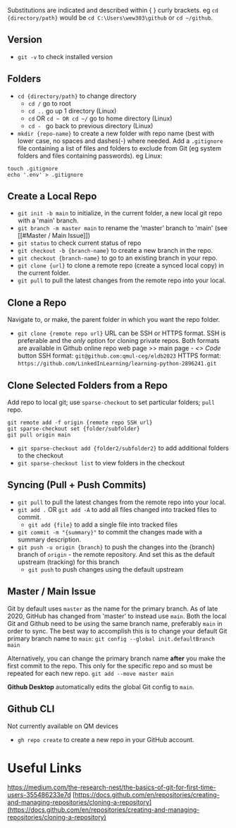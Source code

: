 
Substitutions are indicated and described within { } curly brackets. eg `cd {directory/path}` would be `cd C:\Users\wew303\github` or `cd ~/github`.
## Version
- `git -v` to check installed version
## Folders
- `cd {directory/path}` to change directory
	- `cd /` go to root
	- `cd ..` go up 1 directory (Linux)
	- `cd` OR `cd ~ OR cd ~/` go to home directory (Linux)
	- `cd - ` go back to previous directory (Linux)
- `mkdir {repo-name}` to create a new folder with repo name (best with lower case, no spaces and dashes(-) where needed.
Add a `.gitignore` file containing a list of files and folders to exclude from Git (eg system folders and files containing passwords). eg Linux:
```
touch .gitignore
echo '.env' > .gitignore
```
## Create a Local Repo
- `git init -b main` to initialize, in the current folder, a new local git repo with a 'main' branch.
- `git branch -m master main` to rename the 'master' branch to 'main' (see [[#Master / Main Issue]])
- `git status` to check current status of repo
- `git checkout -b {branch-name}` to create a new branch in the repo.
- `git checkout {branch-name}` to go to an existing branch in your repo.
- `git clone {url}` to clone a remote repo (create a synced local copy) in the current folder.
- `git pull` to pull the latest changes from the remote repo into your local.
## Clone a Repo
Navigate to, or make, the parent folder in which you want the repo folder.
- `git clone {remote repo url}` 
URL can be SSH or HTTPS format. SSH is preferable and the *only* option for cloning private repos. Both formats are available in Github online 
	repo web page >> main page -  *<> Code* button
SSH format: `git@github.com:qmul-ceg/eldb2023`
HTTPS format: `https://github.com/LinkedInLearning/learning-python-2896241.git`
## Clone Selected Folders from a Repo
Add repo to local git; use `sparse-checkout` to set particular folders; `pull` repo.
```
git remote add -f origin {remote repo SSH url}
git sparse-checkout set {folder/subfolder}
git pull origin main
```
- `git sparse-checkout add {folder2/subfolder2}` to add additional folders to the checkout
- `git sparse-checkout list` to view folders in the checkout
## Syncing (Pull + Push Commits)
- `git pull` to pull the latest changes from the remote repo into your local.
- `git add .` OR `git add -A` to add all files changed into tracked files to commit.
	- `git add {file}` to add a single file into tracked files
- `git commit -m "{summary}"` to commit the changes made with a summary description.
- `git push -u origin {branch}` to push the changes into the {branch} branch of `origin` - the remote repository. And set this as the default upstream (tracking) for this branch
	- `git push` to push changes using the default upstream

## Master / Main Issue
Git by default uses `master` as the name for the primary branch.  As of late 2020, GitHub has changed from 'master' to instead use `main`.  Both the local Git and Github need to be using the same branch name, preferably `main` in order to sync.
The best way to accomplish this is to change your default Git primary branch name to `main`:
`git config --global init.defaultBranch main`

Alternatively, you can change the primary branch name **after** you make the first commit to the repo. This only for the specific repo and so must be repeated for each new repo.
`git add --move master main`

**Github Desktop** automatically edits the global Git config to `main`.

## Github CLI
Not currently available on QM devices
- `gh repo create` to create a new repo in your GitHub account.
 
# Useful Links
https://medium.com/the-research-nest/the-basics-of-git-for-first-time-users-355486233e7d
[https://docs.github.com/en/repositories/creating-and-managing-repositories/cloning-a-repository](https://docs.github.com/en/repositories/creating-and-managing-repositories/cloning-a-repository)


